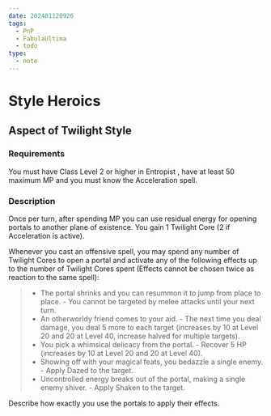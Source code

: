 ```yaml
---
date: 202401120926
tags:
  - PnP
  - FabulaUltima
  - todo
type:
  - note
---
```

# Style Heroics

## Aspect of Twilight Style

### Requirements
You must have Class Level 2 or higher in Entropist , have at least 50 maximum MP and you must know the Acceleration spell.

### Description
Once per turn, after spending MP you can use residual energy for opening portals to another plane of existence. You gain 1 Twilight Core (2 if Acceleration is active).

Whenever you cast an offensive spell, you may spend any number of Twilight Cores to open a portal and activate any of the following effects up to the number of Twilight Cores spent (Effects cannot be chosen twice as reaction to the same spell):

> - The portal shrinks and you can resummon it to jump from place to place. - You cannot be targeted by melee attacks until your next turn.
> - An otherworldy friend comes to your aid. - The next time you deal damage, you deal 5 more to each target (increases by 10 at Level 20 and 20 at Level 40, increase halved for multiple targets).
> - You pick a whimsical delicacy from the portal. - Recover 5 HP (increases by 10 at Level 20 and 20 at Level 40).
> - Showing off with your magical feats, you bedazzle a single enemy. - Apply Dazed to the target.
> - Uncontrolled energy breaks out of the portal, making a single enemy shiver. - Apply Shaken to the target.

Describe how exactly you use the portals to apply their effects.